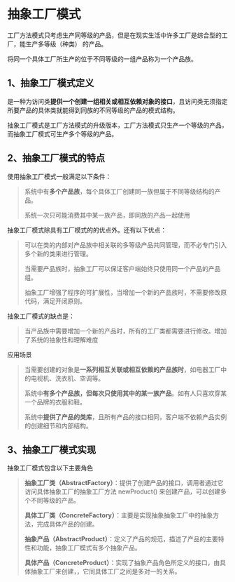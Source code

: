 # 抽象工厂模式

工厂方法模式只考虑生产同等级的产品，但是在现实生活中许多工厂是综合型的工厂，能生产多等级（种类） 的产品。

将同一个具体工厂所生产的位于不同等级的一组产品称为一个产品族。

## 1、抽象工厂模式定义

是一种为访问类**提供一个创建一组相关或相互依赖对象的接口**，且访问类无须指定所要产品的具体类就能得到同族的不同等级的产品的模式结构。

抽象工厂模式是工厂方法模式的升级版本，工厂方法模式只生产一个等级的产品，而抽象工厂模式可生产多个等级的产品。

## 2、抽象工厂模式的特点

使用抽象工厂模式一般满足以下条件：

> 系统中有**多个产品族**，每个具体工厂创建同一族但属于不同等级结构的产品。
>
> 系统一次只可能消费其中某一族产品，即同族的产品一起使用
>

抽象工厂模式除具有工厂模式的的优点外。还有以下优点：

> 可以在类的内部对产品族中相关联的多等级产品共同管理，而不必专门引入多个新的类来进行管理。
> 
> 当需要产品族时，抽象工厂可以保证客户端始终只使用同一个产品的产品组。
> 
> 抽象工厂增强了程序的可扩展性，当增加一个新的产品族时，不需要修改原代码，满足开闭原则。
> 

抽象工厂模式的缺点是：

> 当产品族中需要增加一个新的产品时，所有的工厂类都需要进行修改。增加了系统的抽象性和理解难度
> 

应用场景

> 当需要创建的对象是**一系列相互关联或相互依赖的产品族时**，如电器工厂中的电视机、洗衣机、空调等。
>
> 系统中**有多个产品族，但每次只使用其中的某一族产品**。如有人只喜欢穿某一个品牌的衣服和鞋。
>
> 系统中**提供了产品的类库**，且所有产品的接口相同，客户端不依赖产品实例的创建细节和内部结构。
>

## 3、抽象工厂模式实现

抽象工厂模式包含以下主要角色

> **抽象工厂类（AbstractFactory）**：提供了创建产品的接口，调用者通过它访问具体抽象工厂的抽象工厂方法 newProduct() 来创建产品，可以创建多个不同等级的产品。
>
> **具体工厂类（ConcreteFactory）**：主要是实现抽象抽象工厂中的抽象方法，完成具体产品的创建。
>
> **抽象产品（AbstractProduct）**：定义了产品的规范，描述了产品的主要特性和功能，抽象工厂模式有多个抽象产品。
>
> **具体产品（ConcreteProduct）**：实现了抽象产品角色所定义的接口，由具体抽象工厂来创建，，它同具体工厂之间是多对一的关系。

